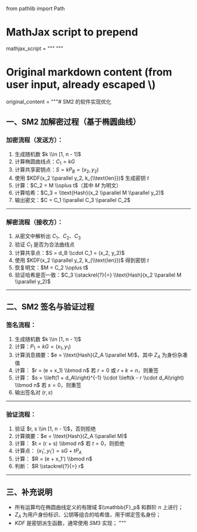 from pathlib import Path

# MathJax script to prepend
mathjax_script = """<script type="text/javascript"
  async
  src="https://cdn.jsdelivr.net/npm/mathjax@3/es5/tex-mml-chtml.js">
</script>
"""

# Original markdown content (from user input, already escaped \\)
original_content = """# SM2 的软件实现优化

## 一、SM2 加解密过程（基于椭圆曲线）

### 加密流程（发送方）：

1. 生成随机数 $k \\in [1, n - 1]$
2. 计算椭圆曲线点：$C_1 = kG$
3. 计算共享密钥点：$S = kP_B = (x_2, y_2)$
4. 使用 $KDF(x_2 \\parallel y_2, k_{\\text{len}})$ 生成密钥 $t$
5. 计算：$C_2 = M \\oplus t$（其中 $M$ 为明文）
6. 计算哈希：$C_3 = \\text{Hash}(x_2 \\parallel M \\parallel y_2)$
7. 输出密文：$C = C_1 \\parallel C_3 \\parallel C_2$

---

### 解密流程（接收方）：

1. 从密文中解析出 $C_1$、$C_2$、$C_3$
2. 验证 $C_1$ 是否为合法曲线点
3. 计算共享点：$S = d_B \\cdot C_1 = (x_2, y_2)$
4. 使用 $KDF(x_2 \\parallel y_2, k_{\\text{len}})$ 得到密钥 $t$
5. 恢复明文：$M = C_2 \\oplus t$
6. 验证哈希是否一致：$C_3 \\stackrel{?}{=} \\text{Hash}(x_2 \\parallel M \\parallel y_2)$

---

## 二、SM2 签名与验证过程

### 签名流程：

1. 生成随机数 $k \\in [1, n - 1]$
2. 计算：$P_1 = kG = (x_1, y_1)$
3. 计算消息摘要：$e = \\text{Hash}(Z_A \\parallel M)$，其中 $Z_A$ 为身份杂凑值
4. 计算：
   $r = (e + x_1) \\bmod n$
   若 $r = 0$ 或 $r + k = n$，则重签
5. 计算：
   $s = \\left(1 + d_A\\right)^{-1} \\cdot \\left(k - r \\cdot d_A\\right) \\bmod n$
   若 $s = 0$，则重签
6. 输出签名对 $(r, s)$

---

### 验证流程：

1. 验证 $r, s \\in [1, n - 1]$，否则拒绝
2. 计算摘要：$e = \\text{Hash}(Z_A \\parallel M)$
3. 计算：
   $t = (r + s) \\bmod n$
   若 $t = 0$，则拒绝
4. 计算点：
   $(x_1', y_1') = sG + tP_A$
5. 计算：
   $R = (e + x_1') \\bmod n$
6. 判断：
   $R \\stackrel{?}{=} r$

---

## 三、补充说明

- 所有运算均在椭圆曲线定义的有限域 $\\mathbb{F}_p$ 和群阶 $n$ 上进行；
- $Z_A$ 为用户身份标识、公钥等组合的哈希值，用于绑定签名身份；
- $KDF$ 是密钥派生函数，通常使用 $SM3$ 实现；
"""

